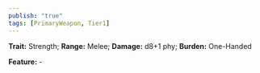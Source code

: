 ```yaml
---
publish: "true"
tags: [PrimaryWeapon, Tier1]
---
```

**Trait:** Strength; **Range:** Melee; **Damage:** d8+1 phy; **Burden:** One-Handed

**Feature:** -
